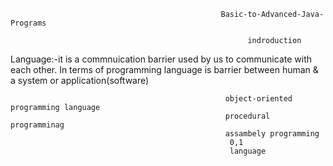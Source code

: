                                                    Basic-to-Advanced-Java-Programs

                                                         indroduction
Language:-it is a commnuication barrier used by us to communicate with each other. In terms of programming language is barrier between human & a system or application(software)

                                                    object-oriented programming language
                                                    procedural programminag
                                                    assambely programming
                                                     0,1
                                                     language
